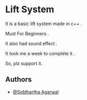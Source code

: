
# Lift System

It is a basic lift system made in c++ . 

Must For Beginners .

It also had sound effect .

It took me a week to complete it .

So,  plz support it.

## Authors

- [@Siddhartha Agarwal](https://github.com/Siddhartha-1234)
